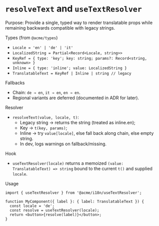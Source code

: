 # `resolveText` and `useTextResolver`

Purpose: Provide a single, typed way to render translatable props while remaining backwards compatible with legacy strings.

Types (from `@acme/types`)
- `Locale = 'en' | 'de' | 'it'`
- `LocalizedString = Partial<Record<Locale, string>>`
- `KeyRef = { type: 'key'; key: string; params?: Record<string, unknown> }`
- `Inline = { type: 'inline'; value: LocalizedString }`
- `TranslatableText = KeyRef | Inline | string // legacy`

Fallbacks
- Chain: `de → en`, `it → en`, `en → en`.
- Regional variants are deferred (documented in ADR for later).

Resolver
- `resolveText(value, locale, t)`:
  - Legacy string → returns the string (treated as inline.en);
  - Key → `t(key, params)`;
  - Inline → try `value[locale]`, else fall back along chain, else empty string.
  - In dev, logs warnings on fallback/missing.

Hook
- `useTextResolver(locale)` returns a memoized `(value: TranslatableText) => string` bound to the current `t()` and supplied `locale`.

Usage
```
import { useTextResolver } from '@acme/i18n/useTextResolver';

function MyComponent({ label }: { label: TranslatableText }) {
  const locale = 'de';
  const resolve = useTextResolver(locale);
  return <button>{resolve(label)}</button>;
}
```

